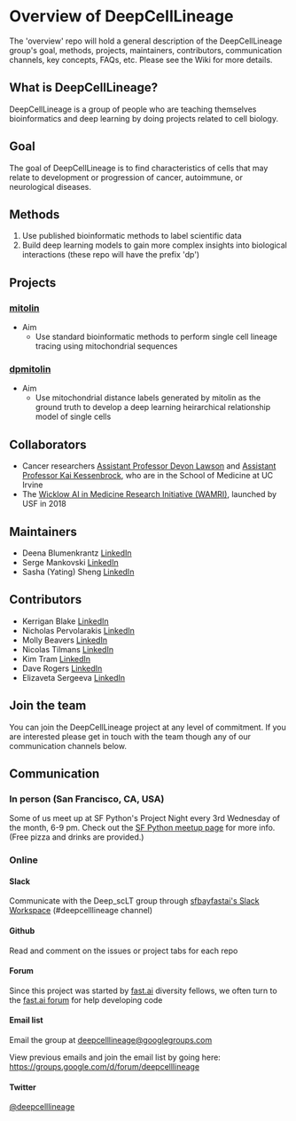 # Overview of DeepCellLineage
The 'overview' repo will hold a general description of the DeepCellLineage group's goal, methods, projects, maintainers, contributors, communication channels, key concepts, FAQs, etc. Please see the Wiki for more details. 

## What is DeepCellLineage?
DeepCellLineage is a group of people who are teaching themselves bioinformatics and deep learning by doing projects related to cell biology. 

## Goal
The goal of DeepCellLineage is to find characteristics of cells that may relate to development or progression of cancer, autoimmune, or neurological diseases.

## Methods
1.  Use published bioinformatic methods to label scientific data
2.  Build deep learning models to gain more complex insights into biological interactions (these repo will have the prefix 'dp')

## Projects

### [mitolin](https://github.com/deepcelllineage/mitolin)

- Aim
  - Use standard bioinformatic methods to perform single cell lineage tracing using mitochondrial sequences


### [dpmitolin](https://github.com/deepcelllineage/dpmitolin)

- Aim
    - Use mitochondrial distance labels generated by mitolin as the ground truth to develop a deep learning heirarchical relationship model of single cells 

## Collaborators

- Cancer researchers [Assistant Professor Devon Lawson](http://lawsonlab.org) and [Assistant Professor Kai Kessenbrock](http://kessenbrocklab.com/), who are in the School of Medicine at UC Irvine
- The [Wicklow AI in Medicine Research Initiative (WAMRI)](https://wamri.ai/), launched by USF in 2018

## Maintainers

- Deena Blumenkrantz [LinkedIn](https://www.linkedin.com/in/deena-blumenkrantz/)
- Serge Mankovski [LinkedIn](https://www.linkedin.com/in/smankovski/)
- Sasha (Yating) Sheng [LinkedIn](https://www.linkedin.com/in/sasha-sheng-20998435/)


## Contributors

- Kerrigan Blake [LinkedIn](https://www.linkedin.com/in/kerrigan-blake-486146a9/)
- Nicholas Pervolarakis [LinkedIn](https://www.linkedin.com/in/nicholas-pervolarakis-060110a4/)
- Molly Beavers [LinkedIn](https://www.linkedin.com/in/molly-beavers-651025118/)
- Nicolas Tilmans [LinkedIn](https://www.linkedin.com/in/ntilmans/)
- Kim Tram [LinkedIn](https://www.linkedin.com/in/kim-tram/)
- Dave Rogers [LinkedIn](https://www.linkedin.com/in/dave-a-rogers/)
- Elizaveta Sergeeva [LinkedIn](https://www.linkedin.com/in/sergeevaleeza/)


## Join the team
You can join the DeepCellLineage project at any level of commitment. If you are interested please get in touch with the team though any of our communication channels below.

## Communication

### In person (San Francisco, CA, USA)
Some of us meet up at SF Python's Project Night every 3rd Wednesday of the month, 6-9 pm. Check out the [SF Python meetup page](https://www.meetup.com/SFpython/events/) for more info. (Free pizza and drinks are provided.)


### Online

#### Slack
Communicate with the Deep_scLT group through [sfbayfastai's Slack Workspace](http://bit.ly/JoinSlackFastaiSFbay) (#deepcelllineage channel)

#### Github
Read and comment on the issues or project tabs for each repo

#### Forum
Since this project was started by [fast.ai](https://www.fast.ai/) diversity fellows, we often turn to the [fast.ai forum](https://forums.fast.ai/) for help developing code

#### Email list
Email the group at deepcelllineage@googlegroups.com

View previous emails and join the email list by going here: https://groups.google.com/d/forum/deepcelllineage

#### Twitter
[@deepcelllineage](https://twitter.com/deepcelllineage) 




